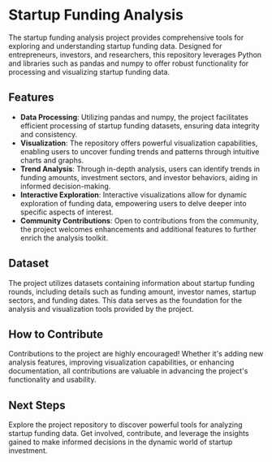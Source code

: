 # Startup Funding Analysis

The startup funding analysis project provides comprehensive tools for exploring and understanding startup funding data. Designed for entrepreneurs, investors, and researchers, this repository leverages Python and libraries such as pandas and numpy to offer robust functionality for processing and visualizing startup funding data.

## Features

- **Data Processing**: Utilizing pandas and numpy, the project facilitates efficient processing of startup funding datasets, ensuring data integrity and consistency.
- **Visualization**: The repository offers powerful visualization capabilities, enabling users to uncover funding trends and patterns through intuitive charts and graphs.
- **Trend Analysis**: Through in-depth analysis, users can identify trends in funding amounts, investment sectors, and investor behaviors, aiding in informed decision-making.
- **Interactive Exploration**: Interactive visualizations allow for dynamic exploration of funding data, empowering users to delve deeper into specific aspects of interest.
- **Community Contributions**: Open to contributions from the community, the project welcomes enhancements and additional features to further enrich the analysis toolkit.

## Dataset

The project utilizes datasets containing information about startup funding rounds, including details such as funding amount, investor names, startup sectors, and funding dates. This data serves as the foundation for the analysis and visualization tools provided by the project.

## How to Contribute

Contributions to the project are highly encouraged! Whether it's adding new analysis features, improving visualization capabilities, or enhancing documentation, all contributions are valuable in advancing the project's functionality and usability.

## Next Steps

Explore the project repository to discover powerful tools for analyzing startup funding data. Get involved, contribute, and leverage the insights gained to make informed decisions in the dynamic world of startup investment.
